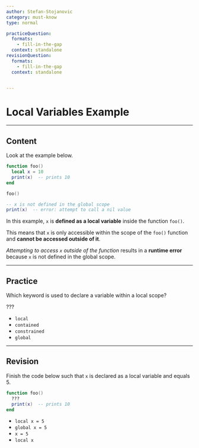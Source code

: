 ```yaml
---
author: Stefan-Stojanovic
category: must-know
type: normal

practiceQuestion:
  formats:
    - fill-in-the-gap
  context: standalone
revisionQuestion:
  formats:
    - fill-in-the-gap
  context: standalone


---
```


# Local Variables Example

---

## Content

Look at the example below.

```lua
function foo()
  local x = 10
  print(x)  -- prints 10
end

foo()

-- x is not defined in the global scope
print(x)  -- error: attempt to call a nil value
```

In this example, `x` is **defined as a local variable** inside the function `foo()`. 

This means that `x` is only accessible within the scope of the `foo()` function and **cannot be accessed outside of it**. 

*Attempting to access `x` outside of the function* results in a **runtime error** because `x` is not defined in the global scope.

---
## Practice

Which keyword is used to declare a variable within a local scope?

???

- `local`
- `contained`
- `constrained`
- `global`


---

## Revision

Finish the code below such that `x` is declared as a local variable and equals 5.
```lua
function foo()
  ???
  print(x)  -- prints 10
end
```

- `local x = 5`
- `global x = 5`
- `x = 5`
- `local x`
